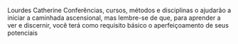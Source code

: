 Lourdes Catherine
Conferências, cursos, métodos e disciplinas o ajudarão a iniciar a caminhada ascensional, mas lembre-se de que, para aprender a ver e discernir, você terá como requisito básico o aperfeiçoamento de seus potenciais
